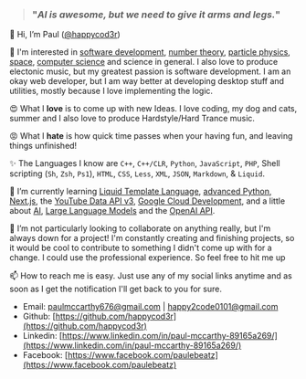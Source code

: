 > ### "*AI is awesome, but we need to give it arms and legs.*"

👋 Hi, I’m Paul ([@happycod3r](https://www.github.com/happycod3r))

👀 I'm interested in [software development](), [number theory](), [particle physics](), [space](), [computer science]() and science in general.
I also love to produce electonic music, but my greatest passion is software development. I am an okay web developer, but
I am way better at developing desktop stuff and utilities, mostly because I love implementing the logic.

😍 What I **love** is to come up with new Ideas. I love coding, my dog and cats, summer and I also love
to produce Hardstyle/Hard Trance music.

😡 What I **hate** is how quick time passes when your having fun, and leaving things unfinished!

✨ The Languages I know are `C++`, `C++/CLR`, `Python`, `JavaScript`, `PHP`, Shell scripting (`Sh`, `Zsh`, `Ps1`), `HTML`, `CSS`, `Less`, `XML`, `JSON`, `Markdown`, & `Liquid`.

🌱 I’m currently learning [Liquid Template Language](), [advanced Python](), [Next.js](), the [YouTube Data API v3](), [Google Cloud Development](),
and a little about [AI](), [Large Language Models]() and the [OpenAI API]().

💞️ I’m not particularly looking to collaborate on anything really, but I'm always down for a project! I'm constantly creating and finishing projects,
so it would be cool to contribute to something I didn't come up with for a change. I could use the professional experience. So feel 
free to hit me up

📫 How to reach me is easy. Just use any of my social links anytime and as soon as I get the notification I'll get back to 
you for sure. 
- Email: [paulmccarthy676@gmail.com](mailto:paulmccarthy676@gmail.com) | [happy2code0101@gmail.com](happy2code0101@gmail.com)
- Github: [https://github.com/happycod3r](https://github.com/happycod3r)
- Linkedin: [https://www.linkedin.com/in/paul-mccarthy-89165a269/](https://www.linkedin.com/in/paul-mccarthy-89165a269/)
- Facebook: [https://www.facebook.com/paulebeatz](https://www.facebook.com/paulebeatz)

<!---
happycod3r/happycod3r is a ✨ special ✨ repository because its `README.md` (this file) appears on your GitHub profile.
You can click the Preview link to take a look at your changes.
--->
